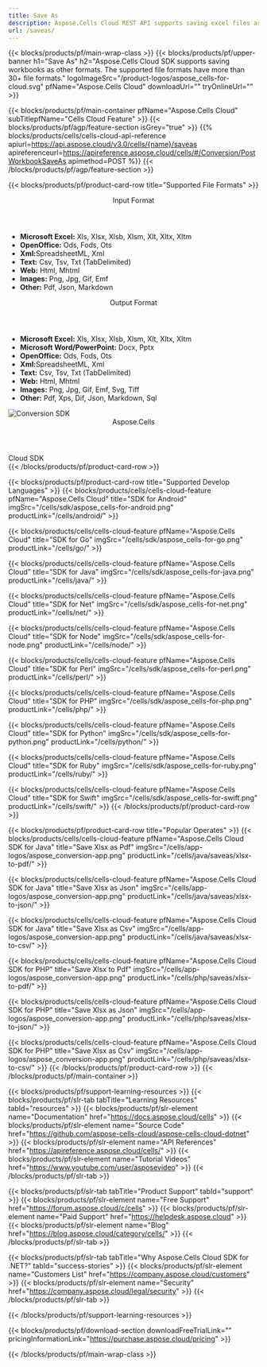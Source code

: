 ```yaml
---
title: Save As 
description: Aspose.Cells Cloud REST API supports saving excel files as kinds of format files. SDK supports development languages. They include Android, C#, Go, Java, NodeJS, Perl, PHP, Python, Ruby, and swift. 
url: /saveas/
---
```

{{< blocks/products/pf/main-wrap-class >}}
{{< blocks/products/pf/upper-banner h1="Save As" h2="Aspose.Cells Cloud SDK supports saving workbooks as other formats. The supported file formats have more than 30+ file formats." logoImageSrc="/product-logos/aspose_cells-for-cloud.svg" pfName="Aspose.Cells Cloud" downloadUrl="" tryOnlineUrl="" >}}

{{< blocks/products/pf/main-container pfName="Aspose.Cells Cloud" subTitlepfName="Cells Cloud Feature" >}}
{{< blocks/products/pf/agp/feature-section isGrey="true" >}}
{{% blocks/products/cells/cells-cloud-api-reference  apiurl=https://api.aspose.cloud/v3.0/cells/{name}/saveas  apireferenceurl=https://apireference.aspose.cloud/cells/#/Conversion/PostWorkbookSaveAs  apimethod=POST %}}
{{< /blocks/products/pf/agp/feature-section >}}

{{< blocks/products/pf/product-card-row title="Supported File Formats" >}}
<div class="diagram1 d2  d1-cloud">
<div class="d1-row">
<div class="d1-col d1-left"><header><i class="fa fa-mail-forward"> </i> Input Format</header><ul>
<li><b>Microsoft Excel:</b> Xls, Xlsx, Xlsb, Xlsm, Xlt, Xltx, Xltm</li>
<li><b>OpenOffice:</b> Ods, Fods, Ots</li>
<li><b>Xml:</b>SpreadsheetML, Xml</li>
<li><b>Text:</b> Csv, Tsv, Txt (TabDelimited)</li>
<li><b>Web:</b> Html, Mhtml</li>
<li><b>Images:</b> Png, Jpg, Gif, Emf</li>
<li><b>Other:</b> Pdf, Json, Markdown</li>
</ul></div>
<div class="d1-col d1-right"><header><i class="fa fa-mail-forward"> </i> Output Format</header><ul>
<li><b>Microsoft Excel:</b> Xls, Xlsx, Xlsb, Xlsm, Xlt, Xltx, Xltm</li>
<li><b>Microsoft Word/PowerPoint:</b> Docx, Pptx</li>
<li><b>OpenOffice:</b> Ods, Fods, Ots</li>
<li><b>Xml:</b>SpreadsheetML, Xml</li>
<li><b>Text:</b> Csv, Tsv, Txt (TabDelimited)</li>
<li><b>Web:</b> Html, Mhtml</li>
<li><b>Images:</b> Png, Jpg, Gif, Emf, Svg, Tiff</li>
<li><b>Other:</b> Pdf, Xps, Dif, Json, Markdown, Sql</li>
</ul></div>
</div>
<div class="d1-logo"><img src="/product-logos/aspose_cells-for-cloud.svg" alt="Conversion SDK"><header>Aspose.Cells</header><footer>Cloud SDK</footer></div>
</div>
{{< /blocks/products/pf/product-card-row >}}

{{< blocks/products/pf/product-card-row title="Supported Develop Languages" >}}
{{< blocks/products/cells/cells-cloud-feature pfName="Aspose.Cells Cloud" title="SDK for Android" imgSrc="/cells/sdk/aspose_cells-for-android.png" productLink="/cells/android/" >}}

{{< blocks/products/cells/cells-cloud-feature pfName="Aspose.Cells Cloud" title="SDK for Go" imgSrc="/cells/sdk/aspose_cells-for-go.png" productLink="/cells/go/" >}}

{{< blocks/products/cells/cells-cloud-feature pfName="Aspose.Cells Cloud" title="SDK for Java" imgSrc="/cells/sdk/aspose_cells-for-java.png" productLink="/cells/java/" >}}

{{< blocks/products/cells/cells-cloud-feature pfName="Aspose.Cells Cloud" title="SDK for Net" imgSrc="/cells/sdk/aspose_cells-for-net.png" productLink="/cells/net/" >}}

{{< blocks/products/cells/cells-cloud-feature pfName="Aspose.Cells Cloud" title="SDK for Node" imgSrc="/cells/sdk/aspose_cells-for-node.png" productLink="/cells/node/" >}}

{{< blocks/products/cells/cells-cloud-feature pfName="Aspose.Cells Cloud" title="SDK for Perl" imgSrc="/cells/sdk/aspose_cells-for-perl.png" productLink="/cells/perl/" >}}

{{< blocks/products/cells/cells-cloud-feature pfName="Aspose.Cells Cloud" title="SDK for PHP" imgSrc="/cells/sdk/aspose_cells-for-php.png" productLink="/cells/php/" >}}

{{< blocks/products/cells/cells-cloud-feature pfName="Aspose.Cells Cloud" title="SDK for Python" imgSrc="/cells/sdk/aspose_cells-for-python.png" productLink="/cells/python/" >}}

{{< blocks/products/cells/cells-cloud-feature pfName="Aspose.Cells Cloud" title="SDK for Ruby" imgSrc="/cells/sdk/aspose_cells-for-ruby.png" productLink="/cells/ruby/" >}}

{{< blocks/products/cells/cells-cloud-feature pfName="Aspose.Cells Cloud" title="SDK for Swift" imgSrc="/cells/sdk/aspose_cells-for-swift.png" productLink="/cells/swift/" >}}
{{< /blocks/products/pf/product-card-row >}}

{{< blocks/products/pf/product-card-row title="Popular Operates" >}}
{{< blocks/products/cells/cells-cloud-feature pfName="Aspose.Cells Cloud SDK for Java" title="Save Xlsx as Pdf" imgSrc="/cells/app-logos/aspose_conversion-app.png" productLink="/cells/java/saveas/xlsx-to-pdf/" >}}

{{< blocks/products/cells/cells-cloud-feature pfName="Aspose.Cells Cloud SDK for Java" title="Save Xlsx as Json" imgSrc="/cells/app-logos/aspose_conversion-app.png" productLink="/cells/java/saveas/xlsx-to-json/" >}}

{{< blocks/products/cells/cells-cloud-feature pfName="Aspose.Cells Cloud SDK for Java" title="Save Xlsx as Csv" imgSrc="/cells/app-logos/aspose_conversion-app.png" productLink="/cells/java/saveas/xlsx-to-csv/" >}}

{{< blocks/products/cells/cells-cloud-feature pfName="Aspose.Cells Cloud SDK for PHP" title="Save Xlsx to Pdf" imgSrc="/cells/app-logos/aspose_conversion-app.png" productLink="/cells/php/saveas/xlsx-to-pdf/" >}}

{{< blocks/products/cells/cells-cloud-feature pfName="Aspose.Cells Cloud SDK for PHP" title="Save Xlsx as Json" imgSrc="/cells/app-logos/aspose_conversion-app.png" productLink="/cells/php/saveas/xlsx-to-json/" >}}

{{< blocks/products/cells/cells-cloud-feature pfName="Aspose.Cells Cloud SDK for PHP" title="Save Xlsx as Csv" imgSrc="/cells/app-logos/aspose_conversion-app.png" productLink="/cells/php/saveas/xlsx-to-csv/" >}}
{{< /blocks/products/pf/product-card-row >}}
{{< /blocks/products/pf/main-container >}}

{{< blocks/products/pf/support-learning-resources >}}
{{< blocks/products/pf/slr-tab tabTitle="Learning Resources" tabId="resources" >}}
{{< blocks/products/pf/slr-element name="Documentation" href="https://docs.aspose.cloud/cells" >}}
{{< blocks/products/pf/slr-element name="Source Code" href="https://github.com/aspose-cells-cloud/aspose-cells-cloud-dotnet" >}}
{{< blocks/products/pf/slr-element name="API References" href="https://apireference.aspose.cloud/cells/" >}}
{{< blocks/products/pf/slr-element name="Tutorial Videos" href="https://www.youtube.com/user/asposevideo" >}}
{{< /blocks/products/pf/slr-tab >}}

{{< blocks/products/pf/slr-tab tabTitle="Product Support" tabId="support" >}}
{{< blocks/products/pf/slr-element name="Free Support" href="https://forum.aspose.cloud/c/cells" >}}
{{< blocks/products/pf/slr-element name="Paid Support" href="https://helpdesk.aspose.cloud" >}}
{{< blocks/products/pf/slr-element name="Blog" href="https://blog.aspose.cloud/category/cells/" >}}
{{< /blocks/products/pf/slr-tab >}}

{{< blocks/products/pf/slr-tab tabTitle="Why Aspose.Cells Cloud SDK for .NET?" tabId="success-stories" >}}
{{< blocks/products/pf/slr-element name="Customers List" href="https://company.aspose.cloud/customers" >}}
{{< blocks/products/pf/slr-element name="Security" href="https://company.aspose.cloud/legal/security" >}}
{{< /blocks/products/pf/slr-tab >}}

{{< /blocks/products/pf/support-learning-resources >}}

{{< blocks/products/pf/download-section downloadFreeTrialLink="" pricingInformationLink="https://purchase.aspose.cloud/pricing" >}}

{{< /blocks/products/pf/main-wrap-class >}}
